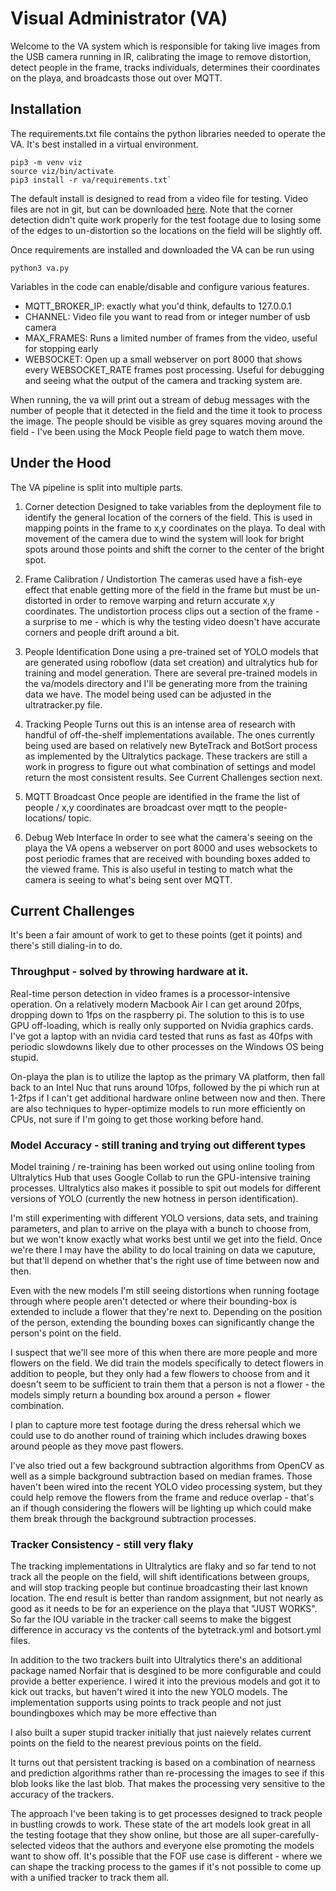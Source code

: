 # Visual Administrator (VA)

Welcome to the VA system which is responsible for taking live images from the USB camera running in IR, calibrating the image to remove distortion, detect people in the frame, tracks individuals, determines their coordinates on the playa, and broadcasts those out over MQTT.


## Installation
The requirements.txt file contains the python libraries needed to operate the VA.  It's best installed in a virtual environment.

```
pip3 -m venv viz
source viz/bin/activate
pip3 install -r va/requirements.txt`
```
The default install is designed to read from a video file for testing.  Video files are not in git, but can be downloaded [here](https://drive.google.com/drive/folders/1f7jRAl51KhkgIn1FLvAdRdgrnfLxoVL_?usp=sharing). Note that the corner detection didn't quite work properly for the test footage due to losing some of the edges to un-distortion so the locations on the field will be slightly off.

Once requirements are installed and downloaded the VA can be run using
```
python3 va.py
```

Variables in the code can enable/disable and configure various features.
* MQTT_BROKER_IP:  exactly what you'd think, defaults to 127.0.0.1
* CHANNEL:  Video file you want to read from or integer number of usb camera
* MAX_FRAMES:  Runs a limited number of frames from the video, useful for stopping early
* WEBSOCKET:  Open up a small webserver on port 8000 that shows every WEBSOCKET_RATE frames post processing.  Useful for debugging and seeing what the output of the camera and tracking system are.

When running, the va will print out a stream of debug messages with the number of people that it detected in the field and the time it took to process the image.  The people should be visible as grey squares moving around the field - I've been using the Mock People field page to watch them move.


## Under the Hood
The VA pipeline is split into multiple parts.

1) Corner detection
   Designed to take variables from the deployment file to identify the general location of the corners of the field.  This is used in mapping points in the frame to x,y coordinates on the playa.  To deal with movement of the camera due to wind the system will look for bright spots around those points and shift the corner to the center of the bright spot.

2) Frame Calibration / Undistortion
   The cameras used have a fish-eye effect that enable getting more of the field in the frame but must be un-distorted in order to remove warping and return accurate x,y coordinates.  The undistortion process clips out a section of the frame - a surprise to me - which is why the testing video doesn't have accurate corners and people drift around a bit.

3) People Identification
   Done using a pre-trained set of YOLO models that are generated using roboflow (data set creation) and ultralytics hub for training and model generation.  There are several pre-trained models in the va/models directory and I'll be generating more from the training data we have.  The model being used can be adjusted in the ultratracker.py file.

4) Tracking People
   Turns out this is an intense area of research with handful of off-the-shelf implementations available.  The ones currently being used are based on relatively new ByteTrack and BotSort process as implemented by the Ultralytics package.  These trackers are still a work in progress to figure out what combination of settings and model return the most consistent results.  See Current Challenges section next.

5) MQTT Broadcast
   Once people are identified in the frame the list of people / x,y coordinates are broadcast over mqtt to the people-locations/ topic.

6) Debug Web Interface
   In order to see what the camera's seeing on the playa the VA opens a webserver on port 8000 and uses websockets to post periodic frames that are received with bounding boxes added to the viewed frame.  This is also useful in testing to match what the camera is seeing to what's being sent over MQTT.


## Current Challenges
It's been a fair amount of work to get to these points (get it points) and there's still dialing-in to do.

### Throughput - solved by throwing hardware at it.
Real-time person detection in video frames is a processor-intensive operation.  On a relatively modern Macbook Air I can get around 20fps, dropping down to 1fps on the raspberry pi.  The solution to this is to use GPU off-loading, which is really only supported on Nvidia graphics cards.  I've got a laptop with an nvidia card tested that runs as fast as 40fps with periodic slowdowns likely due to other processes on the Windows OS being stupid.

On-playa the plan is to utilize the laptop as the primary VA platform, then fall back to an Intel Nuc that runs around 10fps, followed by the pi which run at 1-2fps if I can't get additional hardware online between now and then.  There are also techniques to hyper-optimize models to run more efficiently on CPUs, not sure if I'm going to get those working before hand.


### Model Accuracy - still traning and trying out different types
Model training / re-training has been worked out using online tooling from Ultralytics Hub that uses Google Collab to run the GPU-intensive training processes.  Ultralytics also makes it possible to spit out models for different versions of YOLO (currently the new hotness in person identification).

I'm still experimenting with different YOLO versions, data sets, and training parameters, and plan to arrive on the playa with a bunch to choose from, but we won't know exactly what works best until we get into the field.  Once we're there I may have the ability to do local training on data we caputure, but that'll depend on whether that's the right use of time between now and then.

Even with the new models I'm still seeing distortions when running footage through where people aren't detected or where their bounding-box is extended to include a flower that they're next to.  Depending on the position of the person, extending the bounding boxes can significantly change the person's point on the field.

I suspect that we'll see more of this when there are more people and more flowers on the field.  We did train the models specifically to detect flowers in addition to people, but they only had a few flowers to choose from and it doesn't seem to be sufficient to train them that a person is not a flower - the models simply return a bounding box around a person + flower combination.

I plan to capture more test footage during the dress rehersal which we could use to do another round of training which includes drawing boxes around people as they move past flowers.

I've also tried out a few background subtraction algorithms from OpenCV as well as a simple background subtraction based on median frames.  Those haven't been wired into the recent YOLO video processing system, but they could help remove the flowers from the frame and reduce overlap - that's an if though considering the flowers will be lighting up which could make them break through the background subtraction processes.


### Tracker Consistency  - still very flaky
The tracking implementations in Ultralytics are flaky and so far tend to not track all the people on the field, will shift identifications between groups, and will stop tracking people but continue broadcasting their last known location.  The end result is better than random assignment, but not nearly as good as it needs to be for an experience on the playa that "JUST WORKS".  So far the IOU variable in the tracker call seems to make the biggest difference in accuracy vs the contents of the bytetrack.yml and botsort.yml files.

In addition to the two trackers built into Ultralytics there's an additional package named Norfair that is desgined to be more configurable and could provide a better experience.  I wired it into the previous models and got it to kick out tracks, but haven't wired it into the new YOLO models.  The implementation supports using points to track people and not just boundingboxes which may be more effective than

I also built a super stupid tracker initially that just naievely relates current points on the field to the nearest previous points on the field.

It turns out that persistent tracking is based on a combination of nearness and prediction algorithms rather than re-processing the images to see if this blob looks like the last blob.  That makes the processing very sensitive to the accuracy of the trackers.

The approach I've been taking is to get processes designed to track people in bustling crowds to work.  These state of the art models look great in all the testing footage that they show online, but those are all super-carefully-selected videos that the authors and everyone else promoting the models want to show off.  It's possible that the FOF use case is different - where we can shape the tracking process to the games if it's not possible to come up with a unified tracker to track them all.
